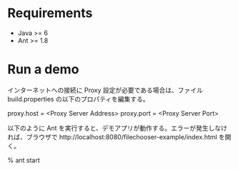# Requirements

* Java >= 6
* Ant  >= 1.8

# Run a demo

インターネットへの接続に Proxy 設定が必要である場合は、ファイル build.properties の以下のプロパティを編集する。

  proxy.host = &lt;Proxy Server Address&gt;
  proxy.port = &lt;Proxy Server Port&gt;

以下のように Ant を実行すると、デモアプリが動作する。エラーが発生しなければ、ブラウザで http://localhost:8080/filechooser-example/index.html を開く。

  % ant start
